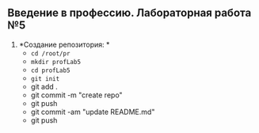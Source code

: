 ## Введение в профессию. Лабораторная работа №5

1. *Создание репозитория: *
    - `cd /root/pr`
    - `mkdir profLab5`
    - `cd profLab5`
    - `git init`
    - git add .
    - git commit -m "create repo"
    - git push
    - git commit -am "update  README.md"
    - git push